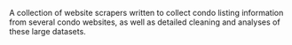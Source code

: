 A collection of website scrapers written to collect condo listing information from several condo websites, as well as detailed cleaning and analyses of these large datasets.
